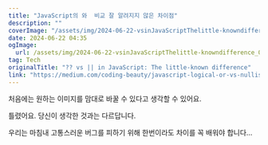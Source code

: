 ```yaml
---
title: "JavaScript의 와  비교 잘 알려지지 않은 차이점"
description: ""
coverImage: "/assets/img/2024-06-22-vsinJavaScriptThelittle-knowndifference_0.png"
date: 2024-06-22 04:35
ogImage: 
  url: /assets/img/2024-06-22-vsinJavaScriptThelittle-knowndifference_0.png
tag: Tech
originalTitle: "?? vs || in JavaScript: The little-known difference"
link: "https://medium.com/coding-beauty/javascript-logical-or-vs-nullish-coalescing-operator-6c711b08d583"
---
```



처음에는 원하는 이미지를 맘대로 바꿀 수 있다고 생각할 수 있어요. 

틀렸어요. 당신이 생각한 것과는 다르답니다.

<div class="content-ad"></div>

우리는 마침내 고통스러운 버그를 피하기 위해 한번이라도 차이를 꼭 배워야 합니다…